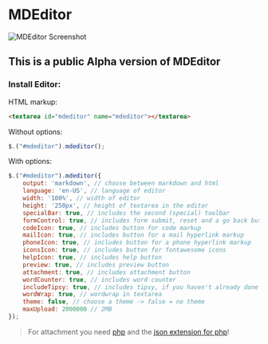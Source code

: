 # MDEditor

![MDEditor Screenshot](http://i.imgur.com/AXKyN6X.png)

## This is a public Alpha version of MDEditor

### Install Editor:

HTML markup:
```html
<textarea id="mdeditor" name="mdeditor"></textarea>
```
Without options:
```javascript
$.("#mdeditor").mdeditor();
```
With options:
```javascript
$.("#mdeditor").mdeditor({
	output: 'markdown', // choose between markdown and html
	language: 'en-US', // language of editor
	width: '100%', // width of editor
	height: '250px', // height of textarea in the editor
	specialBar: true, // includes the second (special) toolbar
	formControl: true, // includes form submit, reset and a go back button
	codeIcon: true, // includes button for code markup
	mailIcon: true, // includes button for a mail hyperlink markup
	phoneIcon: true, // includes button for a phone hyperlink markup
	iconsIcon: true, // includes button for fontawesome icons
	helpIcon: true, // includes help button
	preview: true, // includes preview button
	attachment: true, // includes attachment button
	wordCounter: true, // includes word counter
	includeTipsy: true, // includes tipsy, if you haven't already done this
	wordWrap: true, // wordwrap in textarea
	theme: false, // choose a theme -> false = no theme
	maxUpload: 2000000 // 2MB
});
```

> For attachment you need [php](https://github.com/php/php-src) and the [json extension for php](http://www.php.net/manual/de/book.json.php)!
